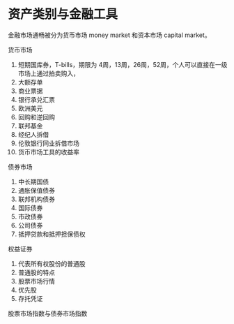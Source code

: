 # 资产类别与金融工具

金融市场通畅被分为货币市场 money market 和资本市场 capital market。

货币市场
1. 短期国库券，T-bills，期限为 4周，13周，26周，52周，个人可以直接在一级市场上通过拍卖购入，
2. 大额存单
3. 商业票据
4. 银行承兑汇票
5. 欧洲美元
6. 回购和逆回购
7. 联邦基金
8. 经纪人拆借
9. 伦敦银行同业拆借市场
10. 货币市场工具的收益率

债券市场
1. 中长期国债
2. 通胀保值债券
3. 联邦机构债券
4. 国际债券
5. 市政债券
6. 公司债券
7. 抵押贷款和抵押担保债权

权益证券
1. 代表所有权股份的普通股
2. 普通股的特点
3. 股票市场行情
4. 优先股
5. 存托凭证

股票市场指数与债券市场指数
